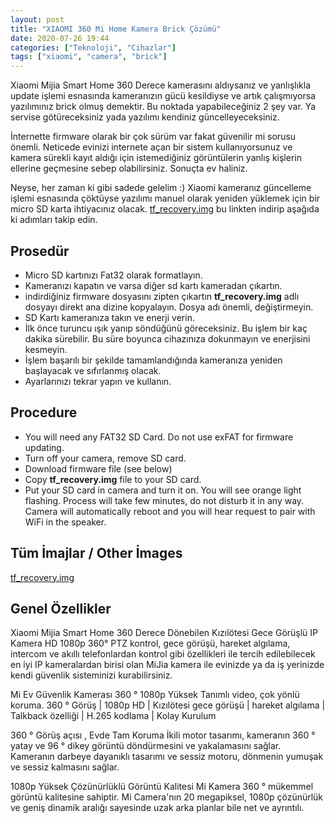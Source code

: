 ```yaml
---
layout: post
title: "XIAOMI 360 Mi Home Kamera Brick Çözümü"
date: 2020-07-26 19:44
categories: ["Teknoloji", "Cihazlar"]
tags: ["xiaomi", "camera", "brick"]
---
```


Xiaomi Mijia Smart Home 360 Derece kamerasını aldıysanız ve yanlışlıkla update işlemi esnasında kameranızın gücü kesildiyse ve artık çalışmıyorsa yazılımınız brick olmuş demektir. Bu noktada yapabileceğiniz 2 şey var. Ya servise götüreceksiniz yada yazılımı kendiniz güncelleyeceksiniz.

İnternette firmware olarak bir çok sürüm var fakat güvenilir mi sorusu önemli. Neticede evinizi internete açan bir sistem kullanıyorsunuz ve kamera sürekli kayıt aldığı için istemediğiniz görüntülerin yanlış kişlerin ellerine geçmesine sebep olabilirsiniz. Sonuçta ev haliniz.

Neyse, her zaman ki gibi sadede gelelim :) Xiaomi kameranız güncelleme işlemi esnasında çöktüyse yazılımı manuel olarak yeniden yüklemek için bir micro SD karta ihtiyacınız olacak. [tf_recovery.img](assets/files/tf_recovery.img_.zip) bu linkten indirip aşağıda ki adımları takip edin.

## Prosedür
- Micro SD kartınızı Fat32 olarak formatlayın.
- Kameranızı kapatın ve varsa diğer sd kartı kameradan çıkartın.
- indirdiğiniz firmware dosyasını zipten çıkartın **tf_recovery.img** adlı dosyayı direkt ana dizine kopyalayın. Dosya adı önemli, değiştirmeyin.
- SD Kartı kameranıza takın ve enerji verin.
- İlk önce turuncu ışık yanıp söndüğünü göreceksiniz. Bu işlem bir kaç dakika sürebilir. Bu süre boyunca cihazınıza dokunmayın ve enerjisini kesmeyin.
- İşlem başarılı bir şekilde tamamlandığında kameranıza yeniden başlayacak ve sıfırlanmış olacak.
- Ayarlarınızı tekrar yapın ve kullanın.

## Procedure
- You will need any FAT32 SD Card. Do not use exFAT for firmware updating.
- Turn off your camera, remove SD card.
- Download firmware file (see below)
- Copy **tf_recovery.img** file to your SD card.
- Put your SD card in camera and turn it on. You will see orange light flashing. Process will take few minutes, do not disturb it in any way. Camera will automatically reboot and you will hear request to pair with WiFi in the speaker.

## Tüm İmajlar / Other İmages
[tf_recovery.img](assets/files/tf_recovery.img_.zip)

## Genel Özellikler
Xiaomi Mijia Smart Home 360 Derece Dönebilen Kızılötesi Gece Görüşlü IP Kamera HD 1080p 360° PTZ kontrol, gece görüşü, hareket algılama, intercom ve akıllı telefonlardan kontrol gibi özellikleri ile tercih edilebilecek en iyi IP kameralardan birisi olan MiJia kamera ile evinizde ya da iş yerinizde kendi güvenlik sisteminizi kurabilirsiniz.

Mi Ev Güvenlik Kamerası 360 ° 1080p Yüksek Tanımlı video, çok yönlü koruma. 360 ° Görüş | 1080p HD | Kızılötesi gece görüşü | hareket algılama | Talkback özelliği | H.265 kodlama | Kolay Kurulum

360 ° Görüş açısı , Evde Tam Koruma İkili motor tasarımı, kameranın 360 ° yatay ve 96 ° dikey görüntü döndürmesini ve yakalamasını sağlar. Kameranın darbeye dayanıklı tasarımı ve sessiz motoru, dönmenin yumuşak ve sessiz kalmasını sağlar.

1080p Yüksek Çözünürlüklü Görüntü Kalitesi Mi Kamera 360 ° mükemmel görüntü kalitesine sahiptir. Mi Camera'nın 20 megapiksel, 1080p çözünürlük ve geniş dinamik aralığı sayesinde uzak arka planlar bile net ve ayrıntılı.
    
